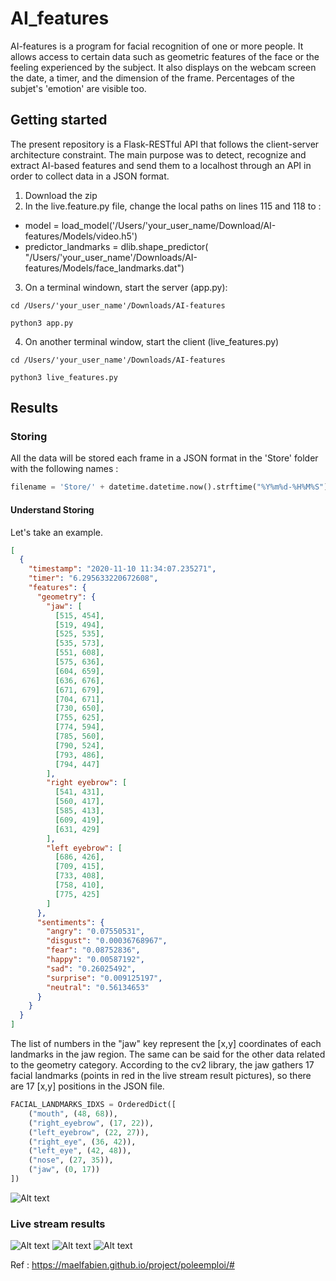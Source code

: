 # AI_features

AI-features is a program for facial recognition of one or more people.
It allows access to certain data such as geometric features of the face or the feeling experienced by the subject. It also displays on the webcam screen the date, a timer, and the dimension of the frame. Percentages of the subjet's 'emotion' are visible too.

## Getting started

The present repository is a Flask-RESTful API that follows the client-server architecture constraint. The main purpose was to detect, recognize and extract AI-based features and send them to a localhost through an API in order to collect data in a JSON format.

1. Download the zip
2. In the live.feature.py file, change the local paths on lines 115 and 118 to :

- model = load_model('/Users/'your_user_name/Download/AI-features/Models/video.h5')
- predictor_landmarks = dlib.shape_predictor(
  "/Users/'your_user_name'/Downloads/AI-features/Models/face_landmarks.dat")

3. On a terminal windown, start the server (app.py):

```
cd /Users/'your_user_name'/Downloads/AI-features
```

```
python3 app.py
```

4. On another terminal window, start the client (live_features.py)

```
cd /Users/'your_user_name'/Downloads/AI-features
```

```
python3 live_features.py
```

## Results

### Storing

All the data will be stored each frame in a JSON format in the 'Store' folder with the following names :

```python
filename = 'Store/' + datetime.datetime.now().strftime("%Y%m%d-%H%M%S") + '.json'
```

#### Understand Storing

Let's take an example.

```json
[
  {
    "timestamp": "2020-11-10 11:34:07.235271",
    "timer": "6.295633220672608",
    "features": {
      "geometry": {
        "jaw": [
          [515, 454],
          [519, 494],
          [525, 535],
          [535, 573],
          [551, 608],
          [575, 636],
          [604, 659],
          [636, 676],
          [671, 679],
          [704, 671],
          [730, 650],
          [755, 625],
          [774, 594],
          [785, 560],
          [790, 524],
          [793, 486],
          [794, 447]
        ],
        "right eyebrow": [
          [541, 431],
          [560, 417],
          [585, 413],
          [609, 419],
          [631, 429]
        ],
        "left eyebrow": [
          [686, 426],
          [709, 415],
          [733, 408],
          [758, 410],
          [775, 425]
        ]
      },
      "sentiments": {
        "angry": "0.07550531",
        "disgust": "0.00036768967",
        "fear": "0.08752836",
        "happy": "0.00587192",
        "sad": "0.26025492",
        "surprise": "0.009125197",
        "neutral": "0.56134653"
      }
    }
  }
]
```

The list of numbers in the "jaw" key represent the [x,y] coordinates of each landmarks in the jaw region. The same can be said for the other data related to the geometry category. According to the cv2 library, the jaw gathers 17 facial landmarks (points in red in the live stream result pictures), so there are 17 [x,y] positions in the JSON file.

```python
FACIAL_LANDMARKS_IDXS = OrderedDict([
	("mouth", (48, 68)),
	("right_eyebrow", (17, 22)),
	("left_eyebrow", (22, 27)),
	("right_eye", (36, 42)),
	("left_eye", (42, 48)),
	("nose", (27, 35)),
	("jaw", (0, 17))
])
```

![Alt text](https://cto-github.cisco.com/futurecollab/AI_features/blob/master/Results/facial_landmarks_68markup.jpg "Facial Landmarks")

### Live stream results

![Alt text](https://cto-github.cisco.com/futurecollab/AI_features/blob/master/Results/Happy.png "Sentiment : Happy")
![Alt text](https://cto-github.cisco.com/futurecollab/AI_features/blob/master/Results/Surprised.png "Sentiment : Surprise")
![Alt text](https://cto-github.cisco.com/futurecollab/AI_features/blob/master/Results/Neutral.png "Sentiment : Neutral")

Ref : https://maelfabien.github.io/project/poleemploi/#
